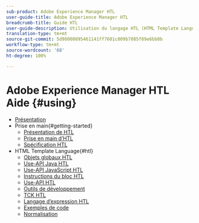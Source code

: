 ```yaml
---
sub-product: Adobe Experience Manager HTL
user-guide-title: Adobe Experience Manager HTL
breadcrumb-title: Guide HTL
user-guide-description: Utilisation du langage HTL (HTML Template Language) pour la création d’une structure web d’entreprise.
translation-type: tm+mt
source-git-commit: 5d98000895461141ff7601c809b7085f89e6bb8b
workflow-type: tm+mt
source-wordcount: '68'
ht-degree: 100%

---
```



# Adobe Experience Manager HTL Aide {#using}

+ [Présentation](overview.md)
+ Prise en main{#getting-started}
   + [Présentation de HTL](update.md)
   + [Prise en main d’HTL](getting-started.md)
   + [Spécification HTL](htl-specification.md)
+ HTML Template Language{#htl}
   + [Objets globaux HTL](global-objects.md)
   + [Use-API Java HTL](use-api-java.md)
   + [Use-API JavaScript HTL](use-api-javascript.md)
   + [Instructions du bloc HTL](block-statements.md)
   + [Use-API HTL](use-api.md)
   + [Outils de développement](dev-tools.md)
   + [TCK HTL](htl-tck.md)
   + [Langage d’expression HTL](expression-language.md)
   + [Exemples de code](code-samples.md)
   + [Normalisation](standardization.md)